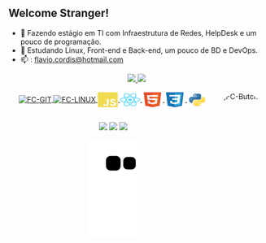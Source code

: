 ## Welcome Stranger!

- 🔭 Fazendo estágio em TI com Infraestrutura de Redes, HelpDesk e um pouco de programação.
- 🌱 Estudando Linux, Front-end e Back-end, um pouco de BD e DevOps.
- 📫 : flavio.cordis@hotmail.com

<div align="center">
  <a href="https://github.com/FLCordis">
  <img height="180em" src="https://github-readme-stats.vercel.app/api?username=FLCordis&show_icons=true&theme=darcula&include_all_commits=true&count_private=true"/>
  <img height="180em" src="https://github-readme-stats.vercel.app/api/top-langs/?username=FLCordis&layout=compact&langs_count=7&theme=darcula"/>
</div>

<div style="display: inline_block" align="center"><br>
  <img align="center" alt="FC-GIT" height="30" width="40" src="https://cdn.jsdelivr.net/gh/devicons/devicon/icons/git/git-original.svg">
  <img align="center" alt="FC-LINUX" height="30" width="40"src="https://cdn.jsdelivr.net/gh/devicons/devicon/icons/linux/linux-original.svg">
  <img align="center" alt="FC-JS" height="30" width="40" src="https://raw.githubusercontent.com/devicons/devicon/master/icons/javascript/javascript-plain.svg">
  <img align="center" alt="FC-REACT" height="30" width="40" src="https://raw.githubusercontent.com/devicons/devicon/master/icons/react/react-original.svg">
  <img align="center" alt="FC-HTML" height="30" width="40" src="https://raw.githubusercontent.com/devicons/devicon/master/icons/html5/html5-original.svg">
  <img align="center" alt="FC-CSS" height="30" width="40" src="https://raw.githubusercontent.com/devicons/devicon/master/icons/css3/css3-original.svg">
  <img align="center" alt="FC-Python" height="30" width="40" src="https://raw.githubusercontent.com/devicons/devicon/master/icons/python/python-original.svg">
  <img align="right" alt="FC-Butcher" height="150" style="border-radius:50px;" src="https://cdn.discordapp.com/attachments/930158110297964594/1006208857737023528/billy.gif">
  
</div>

##

<div align="center"> 
  <a href="https://instagram.com/flcordis" target="_blank"><img src="https://img.shields.io/badge/-Instagram-%23E4405F?style=for-the-badge&logo=instagram&logoColor=white" target="_blank"></a>
  <a href = "mailto:flavio.cordis@hotmail.com"><img src="https://img.shields.io/badge/Microsoft_Outlook-0078D4?style=for-the-badge&logo=microsoft-outlook&logoColor=white" target="_blank"></a>
  <a href="https://www.linkedin.com/in/flaviompcordis/" target="_blank"><img src="https://img.shields.io/badge/-LinkedIn-%230077B5?style=for-the-badge&logo=linkedin&logoColor=white" target="_blank"></a> 
 
  ![Snake animation](https://github.com/FLCordis/FLCordis/blob/output/github-contribution-grid-snake.svg)
 
</div>
